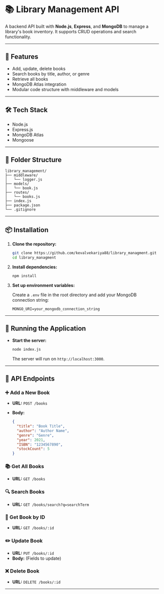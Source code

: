 # 📚 Library Management API

A backend API built with **Node.js**, **Express**, and **MongoDB** to manage a library's book inventory. It supports CRUD operations and search functionality.

---

## 🚀 Features

- Add, update, delete books
- Search books by title, author, or genre
- Retrieve all books
- MongoDB Atlas integration
- Modular code structure with middleware and models

---

## 🛠 Tech Stack

- Node.js
- Express.js
- MongoDB Atlas
- Mongoose

---

## 📁 Folder Structure

```
library_management/
├── middleware/
│   └── logger.js
├── models/
│   └── book.js
├── routes/
│   └── books.js
├── index.js
├── package.json
└── .gitignore
```

---

## 📦 Installation

1. **Clone the repository:**

   ```bash
   git clone https://github.com/kevalvekariya88/library_managment.git
   cd library_managment
   ```

2. **Install dependencies:**

   ```bash
   npm install
   ```

3. **Set up environment variables:**

   Create a `.env` file in the root directory and add your MongoDB connection string:

   ```env
   MONGO_URI=your_mongodb_connection_string
   ```

---

## 🧪 Running the Application

- **Start the server:**

  ```bash
  node index.js
  ```

  The server will run on `http://localhost:3000`.

---

## 📡 API Endpoints

### ➕ Add a New Book

- **URL:** `POST /books`
- **Body:**

  ```json
  {
    "title": "Book Title",
    "author": "Author Name",
    "genre": "Genre",
    "year": 2021,
    "ISBN": "1234567890",
    "stockCount": 5
  }
  ```

### 📚 Get All Books

- **URL:** `GET /books`

### 🔍 Search Books

- **URL:** `GET /books/search?q=searchTerm`

### 📘 Get Book by ID

- **URL:** `GET /books/:id`

### ✏️ Update Book

- **URL:** `PUT /books/:id`
- **Body:** (Fields to update)

### ❌ Delete Book

- **URL:** `DELETE /books/:id`

---
